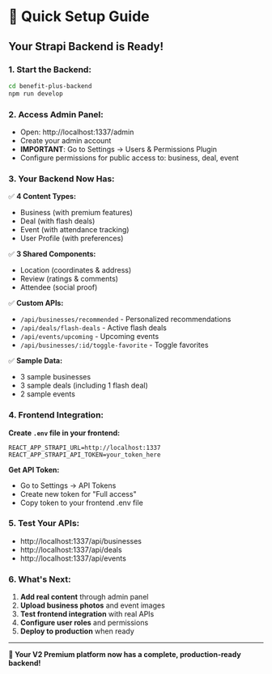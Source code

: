 # 🚀 Quick Setup Guide

## **Your Strapi Backend is Ready!**

### **1. Start the Backend:**
```bash
cd benefit-plus-backend
npm run develop
```

### **2. Access Admin Panel:**
- Open: http://localhost:1337/admin
- Create your admin account
- **IMPORTANT**: Go to Settings → Users & Permissions Plugin
- Configure permissions for public access to: business, deal, event

### **3. Your Backend Now Has:**

✅ **4 Content Types:**
- Business (with premium features)
- Deal (with flash deals)
- Event (with attendance tracking)
- User Profile (with preferences)

✅ **3 Shared Components:**
- Location (coordinates & address)
- Review (ratings & comments)
- Attendee (social proof)

✅ **Custom APIs:**
- `/api/businesses/recommended` - Personalized recommendations
- `/api/deals/flash-deals` - Active flash deals
- `/api/events/upcoming` - Upcoming events
- `/api/businesses/:id/toggle-favorite` - Toggle favorites

✅ **Sample Data:**
- 3 sample businesses
- 3 sample deals (including 1 flash deal)
- 2 sample events

### **4. Frontend Integration:**

**Create `.env` file in your frontend:**
```env
REACT_APP_STRAPI_URL=http://localhost:1337
REACT_APP_STRAPI_API_TOKEN=your_token_here
```

**Get API Token:**
- Go to Settings → API Tokens
- Create new token for "Full access"
- Copy token to your frontend .env file

### **5. Test Your APIs:**
- http://localhost:1337/api/businesses
- http://localhost:1337/api/deals
- http://localhost:1337/api/events

### **6. What's Next:**
1. **Add real content** through admin panel
2. **Upload business photos** and event images
3. **Test frontend integration** with real APIs
4. **Configure user roles** and permissions
5. **Deploy to production** when ready

---

**🎉 Your V2 Premium platform now has a complete, production-ready backend!**
